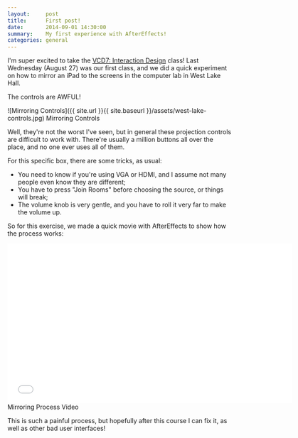 ```yaml
---
layout:     post
title:      First post!
date:       2014-09-01 14:30:00
summary:    My first experience with AfterEffects!
categories: general
---
```


I'm super excited to take the [VCD7: Interaction Design](http://www3.nd.edu/~amurniek/2014fa/desn31140-fa14.html) class! Last Wednesday (August 27) was our first class, and we did a quick experiment on how to mirror an iPad to the screens in the computer lab in West Lake Hall.

The controls are AWFUL!

![Mirroring Controls]({{ site.url }}{{ site.baseurl }}/assets/west-lake-controls.jpg)
<span class="small mid-gray">Mirroring Controls</span>


Well, they're not the worst I've seen, but in general these projection controls are difficult to work with. There're usually a million buttons all over the place, and no one ever uses all of them.

For this specific box, there are some tricks, as usual:
* You need to know if you're using VGA or HDMI, and I assume not many people even know they are different;
* You have to press "Join Rooms" before choosing the source, or things will break;
* The volume knob is very gentle, and you have to roll it very far to make the volume up.

So for this exercise, we made a quick movie with AfterEffects to show how the process works:

<iframe width="640" height="360" src="//www.youtube.com/embed/VZrCzYooNuo?rel=0" frameborder="0" allowfullscreen></iframe>
<span class="small center mid-gray">Mirroring Process Video</span>

This is such a painful process, but hopefully after this course I can fix it, as well as other bad user interfaces!